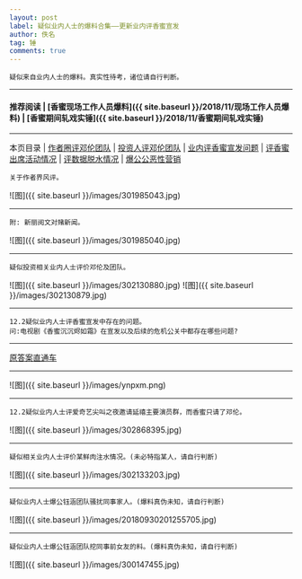 ```yaml
---
layout: post
label: 疑似业内人士的爆料合集——更新业内评香蜜宣发
author: 佚名
tag: 锤
comments: true
---
```


    疑似来自业内人士的爆料。真实性待考，诸位请自行判断。

---

#### 推荐阅读 \| [香蜜现场工作人员爆料]({{ site.baseurl }}/2018/11/现场工作人员爆料) \| [香蜜期间轧戏实锤]({{ site.baseurl }}/2018/11/香蜜期间轧戏实锤) 

---
本页目录 \| [作者圈评邓伦团队](#dxjja) \| [投资人评邓伦团队](#dxjjb) \| [业内评香蜜宣发问题](#dxjjc) \| [评香蜜出席活动情况](#dxjjd) \| [评数据脱水情况](#dxjje) \| [爆公公恶性营销](#dxjjf)


<a class="anchor" name="dxjja"></a>

    关于作者界风评。

![图]({{ site.baseurl }}/images/301985043.jpg)

---

    附: 新丽阅文对赌新闻。

![图]({{ site.baseurl }}/images/301985040.jpg)


---

<a class="anchor" name="dxjjb"></a>

    疑似投资相关业内人士评价邓伦及团队。

![图]({{ site.baseurl }}/images/302130880.jpg)
![图]({{ site.baseurl }}/images/302130879.jpg)

---

<a class="anchor" name="dxjjc"></a>

    12.2疑似业内人士评香蜜宣发中存在的问题。
    问:电视剧《香蜜沉沉烬如霜》在宣发以及后续的危机公关中都存在哪些问题?

---

<a target="_blank" href="https://www.zhihu.com/question/304408052">原答案直通车</a>

---

![图]({{ site.baseurl }}/images/ynpxm.png)


---

<a class="anchor" name="dxjjd"></a>

    12.2疑似业内人士评爱奇艺尖叫之夜邀请延禧主要演员群，而香蜜只请了邓伦。

![图]({{ site.baseurl }}/images/302868395.jpg)



---

<a class="anchor" name="dxjje"></a>

    疑似相关业内人士评价某鲜肉注水情况。(未必特指某人，请自行判断)

![图]({{ site.baseurl }}/images/302133203.jpg)


---

<a class="anchor" name="dxjjf"></a>

    疑似业内人士爆公钰涵团队骚扰同事家人。(爆料真伪未知，请自行判断)
    
![图]({{ site.baseurl }}/images/20180930201255705.jpg)

---

    疑似业内人士爆公钰涵团队挖同事前女友的料。(爆料真伪未知，请自行判断)
    
![图]({{ site.baseurl }}/images/300147455.jpg)


